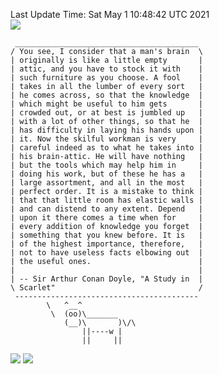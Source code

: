 Last Update Time: 
Sat May  1 10:48:42 UTC 2021
<br>![](https://img.shields.io/badge/%E5%A4%A7%E5%AE%B6-%E5%AE%89%E5%AE%89-green)<br>
```
 _________________________________________
/ You see, I consider that a man's brain  \
| originally is like a little empty       |
| attic, and you have to stock it with    |
| such furniture as you choose. A fool    |
| takes in all the lumber of every sort   |
| he comes across, so that the knowledge  |
| which might be useful to him gets       |
| crowded out, or at best is jumbled up   |
| with a lot of other things, so that he  |
| has difficulty in laying his hands upon |
| it. Now the skilful workman is very     |
| careful indeed as to what he takes into |
| his brain-attic. He will have nothing   |
| but the tools which may help him in     |
| doing his work, but of these he has a   |
| large assortment, and all in the most   |
| perfect order. It is a mistake to think |
| that that little room has elastic walls |
| and can distend to any extent. Depend   |
| upon it there comes a time when for     |
| every addition of knowledge you forget  |
| something that you knew before. It is   |
| of the highest importance, therefore,   |
| not to have useless facts elbowing out  |
| the useful ones.                        |
|                                         |
| -- Sir Arthur Conan Doyle, "A Study in  |
\ Scarlet"                                /
 -----------------------------------------
        \   ^__^
         \  (oo)\_______
            (__)\       )\/\
                ||----w |
                ||     ||
```
![](https://github-readme-stats.vercel.app/api?username=chenlitw)
![](https://github-readme-stats.vercel.app/api/top-langs/?username=chenlitw)
